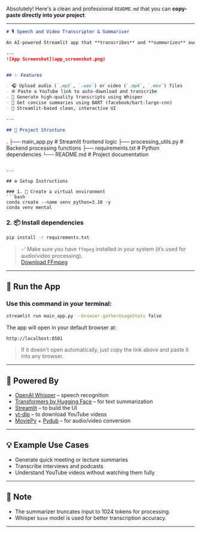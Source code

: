 Absolutely! Here's a clean and professional `README.md` that you can **copy-paste directly into your project**:

---

```markdown
# 🎙️ Speech and Video Transcripter & Summariser

An AI-powered Streamlit app that **transcribes** and **summarizes** audio or video files — including **YouTube videos** — using OpenAI Whisper and BART Transformer models.

---
![App Screenshot](app_screenshot.png)


## ✨ Features

- 🎧 Upload audio (`.mp3`, `.wav`) or video (`.mp4`, `.mov`) files
- 🌐 Paste a YouTube link to auto-download and transcribe
- 📝 Generate high-quality transcripts using Whisper
- 🧠 Get concise summaries using BART (facebook/bart-large-cnn)
- 🚀 Streamlit-based clean, interactive UI

---

## 📂 Project Structure

```
.
├── main_app.py              # Streamlit frontend logic
├── processing_utils.py      # Backend processing functions
├── requirements.txt         # Python dependencies
└── README.md                # Project documentation
```

---

## ⚙️ Setup Instructions

### 1. 🐍 Create a virtual environment
```bash
conda create --name venv python=3.10 -y
conda venv mental
```

### 2. 📦 Install dependencies
```bash
pip install -r requirements.txt
```

> ✅ Make sure you have `ffmpeg` installed in your system (it’s used for audio/video processing).  
> [Download FFmpeg](https://ffmpeg.org/download.html)

---

## 🚀 Run the App

### Use this command in your terminal:
```bash
streamlit run main_app.py --browser.gatherUsageStats false
```

The app will open in your default browser at:
```
http://localhost:8501
```

> If it doesn't open automatically, just copy the link above and paste it into any browser.

---

## 🧠 Powered By

- [OpenAI Whisper](https://github.com/openai/whisper) – speech recognition
- [Transformers by Hugging Face](https://huggingface.co/transformers/) – for text summarization
- [Streamlit](https://streamlit.io) – to build the UI
- [yt-dlp](https://github.com/yt-dlp/yt-dlp) – to download YouTube videos
- [MoviePy](https://zulko.github.io/moviepy/) + [Pydub](https://github.com/jiaaro/pydub) – for audio/video conversion

---

## 💡 Example Use Cases

- Generate quick meeting or lecture summaries  
- Transcribe interviews and podcasts  
- Understand YouTube videos without watching them fully

---

## 📌 Note

- The summarizer truncates input to 1024 tokens for processing.
- Whisper `base` model is used for better transcription accuracy.

---
